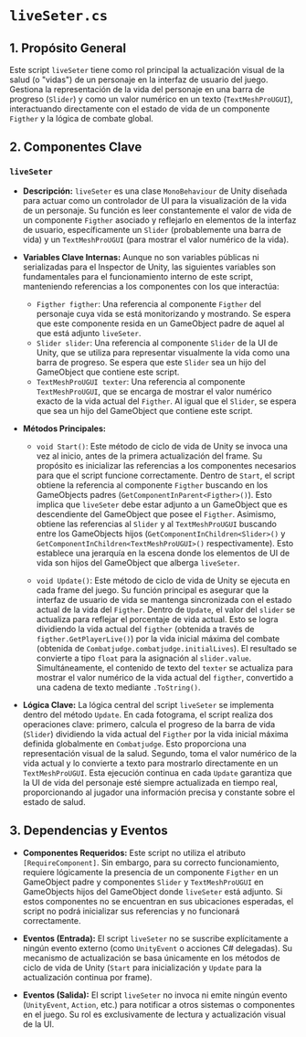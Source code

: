 # `liveSeter.cs`

## 1. Propósito General
Este script `liveSeter` tiene como rol principal la actualización visual de la salud (o "vidas") de un personaje en la interfaz de usuario del juego. Gestiona la representación de la vida del personaje en una barra de progreso (`Slider`) y como un valor numérico en un texto (`TextMeshProUGUI`), interactuando directamente con el estado de vida de un componente `Figther` y la lógica de combate global.

## 2. Componentes Clave

### `liveSeter`
- **Descripción:** `liveSeter` es una clase `MonoBehaviour` de Unity diseñada para actuar como un controlador de UI para la visualización de la vida de un personaje. Su función es leer constantemente el valor de vida de un componente `Figther` asociado y reflejarlo en elementos de la interfaz de usuario, específicamente un `Slider` (probablemente una barra de vida) y un `TextMeshProUGUI` (para mostrar el valor numérico de la vida).

- **Variables Clave Internas:**
    Aunque no son variables públicas ni serializadas para el Inspector de Unity, las siguientes variables son fundamentales para el funcionamiento interno de este script, manteniendo referencias a los componentes con los que interactúa:
    *   `Figther figther`: Una referencia al componente `Figther` del personaje cuya vida se está monitorizando y mostrando. Se espera que este componente resida en un GameObject padre de aquel al que está adjunto `liveSeter`.
    *   `Slider slider`: Una referencia al componente `Slider` de la UI de Unity, que se utiliza para representar visualmente la vida como una barra de progreso. Se espera que este `Slider` sea un hijo del GameObject que contiene este script.
    *   `TextMeshProUGUI texter`: Una referencia al componente `TextMeshProUGUI`, que se encarga de mostrar el valor numérico exacto de la vida actual del `Figther`. Al igual que el `Slider`, se espera que sea un hijo del GameObject que contiene este script.

- **Métodos Principales:**
    *   `void Start()`:
        Este método de ciclo de vida de Unity se invoca una vez al inicio, antes de la primera actualización del frame. Su propósito es inicializar las referencias a los componentes necesarios para que el script funcione correctamente.
        Dentro de `Start`, el script obtiene la referencia al componente `Figther` buscando en los GameObjects padres (`GetComponentInParent<Figther>()`). Esto implica que `liveSeter` debe estar adjunto a un GameObject que es descendiente del GameObject que posee el `Figther`.
        Asimismo, obtiene las referencias al `Slider` y al `TextMeshProUGUI` buscando entre los GameObjects hijos (`GetComponentInChildren<Slider>()` y `GetComponentInChildren<TextMeshProUGUI>()` respectivamente). Esto establece una jerarquía en la escena donde los elementos de UI de vida son hijos del GameObject que alberga `liveSeter`.

    *   `void Update()`:
        Este método de ciclo de vida de Unity se ejecuta en cada frame del juego. Su función principal es asegurar que la interfaz de usuario de vida se mantenga sincronizada con el estado actual de la vida del `Figther`.
        Dentro de `Update`, el valor del `slider` se actualiza para reflejar el porcentaje de vida actual. Esto se logra dividiendo la vida actual del `figther` (obtenida a través de `figther.GetPlayerLive()`) por la vida inicial máxima del combate (obtenida de `Combatjudge.combatjudge.initialLives`). El resultado se convierte a tipo `float` para la asignación al `slider.value`.
        Simultáneamente, el contenido de texto del `texter` se actualiza para mostrar el valor numérico de la vida actual del `figther`, convertido a una cadena de texto mediante `.ToString()`.

- **Lógica Clave:**
    La lógica central del script `liveSeter` se implementa dentro del método `Update`. En cada fotograma, el script realiza dos operaciones clave: primero, calcula el progreso de la barra de vida (`Slider`) dividiendo la vida actual del `Figther` por la vida inicial máxima definida globalmente en `Combatjudge`. Esto proporciona una representación visual de la salud. Segundo, toma el valor numérico de la vida actual y lo convierte a texto para mostrarlo directamente en un `TextMeshProUGUI`. Esta ejecución continua en cada `Update` garantiza que la UI de vida del personaje esté siempre actualizada en tiempo real, proporcionando al jugador una información precisa y constante sobre el estado de salud.

## 3. Dependencias y Eventos
- **Componentes Requeridos:**
    Este script no utiliza el atributo `[RequireComponent]`. Sin embargo, para su correcto funcionamiento, requiere lógicamente la presencia de un componente `Figther` en un GameObject padre y componentes `Slider` y `TextMeshProUGUI` en GameObjects hijos del GameObject donde `liveSeter` está adjunto. Si estos componentes no se encuentran en sus ubicaciones esperadas, el script no podrá inicializar sus referencias y no funcionará correctamente.

- **Eventos (Entrada):**
    El script `liveSeter` no se suscribe explícitamente a ningún evento externo (como `UnityEvent` o acciones C# delegadas). Su mecanismo de actualización se basa únicamente en los métodos de ciclo de vida de Unity (`Start` para inicialización y `Update` para la actualización continua por frame).

- **Eventos (Salida):**
    El script `liveSeter` no invoca ni emite ningún evento (`UnityEvent`, `Action`, etc.) para notificar a otros sistemas o componentes en el juego. Su rol es exclusivamente de lectura y actualización visual de la UI.
